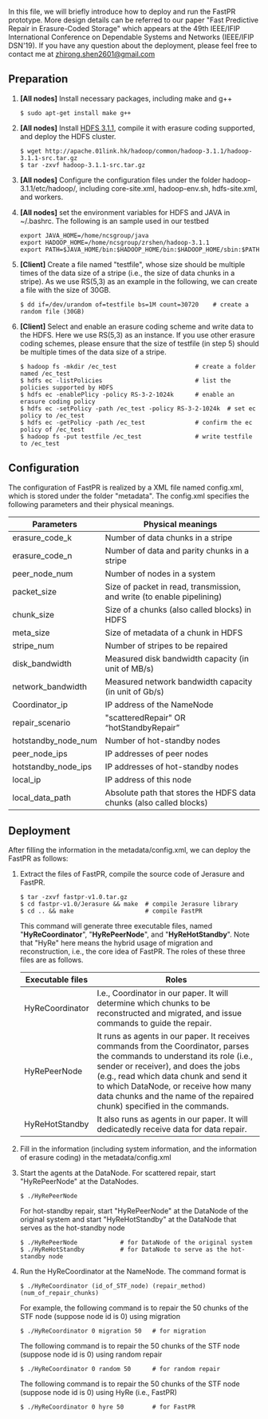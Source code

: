 In this file, we will briefly introduce how to deploy and run the FastPR prototype. More design details can be referred to our paper "Fast Predictive Repair in Erasure-Coded Storage" which appears at the 49th IEEE/IFIP International Conference on Dependable Systems and Networks (IEEE/IFIP DSN'19). If you have any question about the deployment, please feel free to contact me at zhirong.shen2601@gmail.com 



## Preparation  

1. **[All nodes]** Install necessary packages, including make and g++ 

   ```shell
   $ sudo apt-get install make g++
   ```

2. **[All nodes]** Install [HDFS 3.1.1](http://www.apache.org/dyn/closer.cgi/hadoop/common/hadoop-3.1.1/hadoop-3.1.1-src.tar.gz), compile it with erasure coding supported, and deploy the HDFS cluster. 

   ```shell
   $ wget http://apache.01link.hk/hadoop/common/hadoop-3.1.1/hadoop-3.1.1-src.tar.gz
   $ tar -zxvf hadoop-3.1.1-src.tar.gz 
   ```

3. **[All nodes]** Configure the configuration files under the folder hadoop-3.1.1/etc/hadoop/, including core-site.xml, hadoop-env.sh, hdfs-site.xml, and workers. 

4. **[All nodes]** set the environment variables for HDFS and JAVA in ~/.bashrc. The following is an sample used in our testbed 

   ```shell
   export JAVA_HOME=/home/ncsgroup/java
   export HADOOP_HOME=/home/ncsgroup/zrshen/hadoop-3.1.1 
   export PATH=$JAVA_HOME/bin:$HADOOP_HOME/bin:$HADOOP_HOME/sbin:$PATH
   ```

5. **[Client]** Create a file named "testfile", whose size should be multiple times of the data size of a stripe (i.e., the size of data chunks in a stripe). As we use RS(5,3) as an example in the following, we can create a file with the size of 30GB.  

   ```shell
   $ dd if=/dev/urandom of=testfile bs=1M count=30720    # create a random file (30GB)
   ```

6. **[Client]** Select and enable an erasure coding scheme and write data to the HDFS. Here we use RS(5,3) as an instance. If you use other erasure coding schemes, please ensure that the size of testfile (in step 5) should be multiple times of the data size of a stripe. 

   ```shell
   $ hadoop fs -mkdir /ec_test                      # create a folder named /ec_test 
   $ hdfs ec -listPolicies                          # list the policies supported by HDFS
   $ hdfs ec -enablePlicy -policy RS-3-2-1024k      # enable an erasure coding policy 
   $ hdfs ec -setPolicy -path /ec_test -policy RS-3-2-1024k  # set ec policy to /ec_test
   $ hdfs ec -getPolicy -path /ec_test              # confirm the ec policy of /ec_test 
   $ hadoop fs -put testfile /ec_test               # write testfile to /ec_test
   ```

   

## Configuration 

The configuration of FastPR is realized by a XML file named config.xml, which is stored under the folder "metadata". The config.xml specifies the following parameters and their physical meanings.

| Parameters          | Physical meanings                                            |
| ------------------- | ------------------------------------------------------------ |
| erasure_code_k      | Number of data chunks in a stripe                            |
| erasure_code_n      | Number of data and parity chunks in a stripe                 |
| peer_node_num       | Number of nodes in a system                                  |
| packet_size         | Size of packet in read, transmission, and write (to enable pipelining) |
| chunk_size          | Size of a chunks (also called blocks) in HDFS                |
| meta_size           | Size of metadata of a chunk in HDFS                          |
| stripe_num          | Number of stripes to be repaired                             |
| disk_bandwidth      | Measured disk bandwidth capacity (in unit of  MB/s)          |
| network_bandwidth   | Measured network bandwidth capacity (in unit of Gb/s)        |
| Coordinator_ip      | IP address of the NameNode                                   |
| repair_scenario     | "scatteredRepair" OR “hotStandbyRepair”                      |
| hotstandby_node_num | Number of hot-standby nodes                                  |
| peer_node_ips       | IP addresses of peer nodes                                   |
| hotstandby_node_ips | IP addresses of hot-standby nodes                            |
| local_ip            | IP address of this node                                      |
| local_data_path     | Absolute path that stores the HDFS data chunks (also called blocks) |

## Deployment 

After filling the information in the metadata/config.xml, we can deploy the FastPR as follows: 

1. Extract the files of FastPR, compile the source code of Jerasure and FastPR. 

   ```shell
   $ tar -zxvf fastpr-v1.0.tar.gz
   $ cd fastpr-v1.0/Jerasure && make  # compile Jerasure library
   $ cd .. && make                    # compile FastPR
   ```

   This command will generate three executable files, named "**HyReCoordinator**", "**HyRePeerNode**", and "**HyReHotStandby**". Note that "HyRe" here means the hybrid usage of migration and reconstruction, i.e., the core idea of FastPR. The roles of these three files are as follows. 

   | Executable files | Roles                                                        |
   | ---------------- | ------------------------------------------------------------ |
   | HyReCoordinator  | I.e., Coordinator in our paper. It will determine which chunks to be reconstructed and migrated, and issue commands to guide the repair. |
   | HyRePeerNode     | It runs as agents in our paper. It receives commands from the Coordinator, parses the commands to understand its role (i.e., sender or receiver), and does the jobs (e.g., read which data chunk and send it to which DataNode, or receive how many data chunks and the name of the repaired chunk) specified in the commands. |
   | HyReHotStandby   | It also runs as agents in our paper. It will dedicatedly receive data for data repair. |

2. Fill in the information (including system information, and the information of erasure coding) in the metadata/config.xml 

   

3. Start the agents at the DataNode. For scattered repair, start "HyRePeerNode" at the DataNodes. 

   ```shell
   $ ./HyRePeerNode 
   ```

   For hot-standby repair, start "HyRePeerNode" at the DataNode of the original system and start "HyReHotStandby" at the DataNode that serves as the hot-standby node 

   ```shell
   $ ./HyRePeerNode            # for DataNode of the original system 
   $ ./HyReHotStandby          # for DataNode to serve as the hot-standby node
   ```



4. Run the HyReCoordinator at the NameNode. The command format is 

   ```shell
   $ ./HyReCoordinator (id_of_STF_node) (repair_method) (num_of_repair_chunks) 
   ```

   

   For example, the following command is to repair the 50 chunks of the STF node (suppose node id is 0) using migration 

   ```shell
   $ ./HyReCoordinator 0 migration 50   # for migration 
   ```

   The following command is to repair the 50 chunks of the STF node (suppose node id is 0) using random repair

   ```shell
   $ ./HyReCoordinator 0 random 50      # for random repair 
   ```

   The following command is to repair the 50 chunks of the STF node (suppose node id is 0) using HyRe (i.e., FastPR) 

   ```shell
   $ ./HyReCoordinator 0 hyre 50        # for FastPR 
   ```

   







